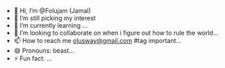 - 👋 Hi, I’m @Folujam (Jamal)
- 👀 I’m still picking my interest
- 🌱 I’m currently learning ...
- 💞️ I’m looking to collaborate on when i figure out how to rule the world...
- 📫 How to reach me olusway@gmail.com #tag important...
- 😄 Pronouns: beast...
- ⚡ Fun fact: ...

<!---
Folujam/Folujam is a ✨ special ✨ repository because its `README.md` (this file) appears on your GitHub profile.
You can click the Preview link to take a look at your changes.
--->
